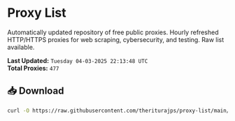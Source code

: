 # Proxy List

Automatically updated repository of free public proxies. Hourly refreshed HTTP/HTTPS proxies for web scraping, cybersecurity, and testing. Raw list available.

**Last Updated:** `Tuesday 04-03-2025 22:13:48 UTC`  
**Total Proxies:** `477`

## 📥 Download
```bash
curl -O https://raw.githubusercontent.com/theriturajps/proxy-list/main/proxies.txt
